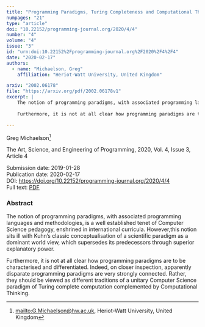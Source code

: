 ```yaml
---
title: "Programming Paradigms, Turing Completeness and Computational Thinking"
numpages: "21"
type: "article"
doi: "10.22152/programming-journal.org/2020/4/4"
number: "4"
volume: "4"
issue: "3"
id: "urn:doi:10.22152%2Fprogramming-journal.org%2F2020%2F4%2F4"
date: "2020-02-17"
authors: 
  - name: "Michaelson, Greg"
    affiliation: "Heriot-Watt University, United Kingdom"

arxiv: "2002.06178"
file: "https://arxiv.org/pdf/2002.06178v1"
excerpt: |
    The notion of programming paradigms, with associated programming languages and methodologies, is a well established tenet of Computer Science pedagogy, enshrined in international curricula. However,this notion sits ill with Kuhn’s classic conceptualisation of a scientific paradigm as a dominant world view, which supersedes its predecessors through superior explanatory power.
    
    Furthermore, it is not at all clear how programming paradigms are to be characterised and differentiated. Indeed, on closer inspection, apparently disparate programming paradigms are very strongly connected. Rather, they should be viewed as different traditions of a unitary Computer Science paradigm of Turing complete computation complemented by Computational Thinking.

---
```

Greg Michaelson[^1]

The Art, Science, and Engineering of Programming, 2020, Vol. 4, Issue 3, Article 4

Submission date: 2019-01-28  
Publication date: 2020-02-17  
DOI: <https://doi.org/10.22152/programming-journal.org/2020/4/4>  
Full text: [PDF](https://arxiv.org/pdf/2002.06178v1)  


### Abstract

The notion of programming paradigms, with associated programming languages and methodologies, is a well established tenet of Computer Science pedagogy, enshrined in international curricula. However,this notion sits ill with Kuhn’s classic conceptualisation of a scientific paradigm as a dominant world view, which supersedes its predecessors through superior explanatory power.

Furthermore, it is not at all clear how programming paradigms are to be characterised and differentiated. Indeed, on closer inspection, apparently disparate programming paradigms are very strongly connected. Rather, they should be viewed as different traditions of a unitary Computer Science paradigm of Turing complete computation complemented by Computational Thinking.


[^1]: <mailto:G.Michaelson@hw.ac.uk>, Heriot-Watt University, United Kingdom
